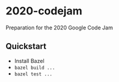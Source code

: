 # 2020-codejam
Preparation for the 2020 Google Code Jam

## Quickstart
* Install Bazel
* `bazel build ...`
* `bazel test ...`
